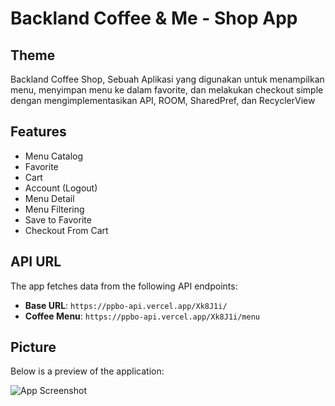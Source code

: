 
# Backland Coffee & Me - Shop App

## Theme
Backland Coffee Shop, Sebuah Aplikasi yang digunakan untuk menampilkan menu, menyimpan menu ke dalam favorite, dan melakukan checkout simple dengan mengimplementasikan API, ROOM, SharedPref, dan RecyclerView

## Features
- Menu Catalog
- Favorite
- Cart
- Account (Logout)
- Menu Detail
- Menu Filtering
- Save to Favorite
- Checkout From Cart
  
## API URL
The app fetches data from the following API endpoints:  
- **Base URL**: ```https://ppbo-api.vercel.app/Xk8J1i/```  
- **Coffee Menu**: ```https://ppbo-api.vercel.app/Xk8J1i/menu```  

## Picture
Below is a preview of the application:  

![App Screenshot](https://i.ibb.co.com/FVQ8Xct/Frame-5-1.png)


